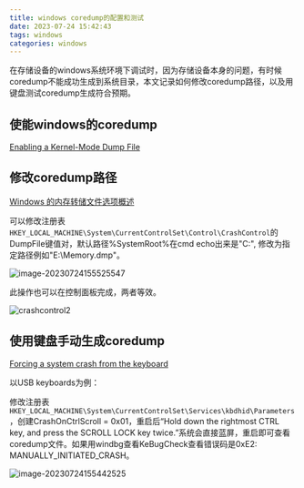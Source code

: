 ```yaml
---
title: windows coredump的配置和测试
date: 2023-07-24 15:42:43
tags: windows
categories: windows
---
```


在存储设备的windows系统环境下调试时，因为存储设备本身的问题，有时候coredump不能成功生成到系统目录，本文记录如何修改coredump路径，以及用键盘测试coredump生成符合预期。

## 使能windows的coredump
[Enabling a Kernel-Mode Dump File](https://learn.microsoft.com/zh-CN/windows-hardware/drivers/debugger/enabling-a-kernel-mode-dump-file)

## 修改coredump路径
[Windows 的内存转储文件选项概述](https://learn.microsoft.com/zh-cn/troubleshoot/windows-server/performance/memory-dump-file-options)

可以修改注册表`HKEY_LOCAL_MACHINE\System\CurrentControlSet\Control\CrashControl`的DumpFile键值对，默认路径%SystemRoot%在cmd echo出来是"C:\", 修改为指定路径例如"E:\Memory.dmp"。

![image-20230724155525547](https://cdn.jsdelivr.net/gh/cursorhu/blog-images-on-picgo@master/images/202307241555783.png)

此操作也可以在控制面板完成，两者等效。

![crashcontrol2](https://cdn.jsdelivr.net/gh/cursorhu/blog-images-on-picgo@master/images/202307241555568.PNG)

## 使用键盘手动生成coredump

[Forcing a system crash from the keyboard](https://learn.microsoft.com/zh-CN/windows-hardware/drivers/debugger/forcing-a-system-crash-from-the-keyboard)

以USB keyboards为例：

修改注册表`HKEY_LOCAL_MACHINE\System\CurrentControlSet\Services\kbdhid\Parameters`，创建CrashOnCtrlScroll = 0x01，重启后“Hold down the rightmost CTRL key, and press the SCROLL LOCK key twice.”系统会直接蓝屏，重启即可查看coredump文件。如果用windbg查看KeBugCheck查看错误码是0xE2: MANUALLY_INITIATED_CRASH。

![image-20230724155442525](https://cdn.jsdelivr.net/gh/cursorhu/blog-images-on-picgo@master/images/202307241554830.png)

